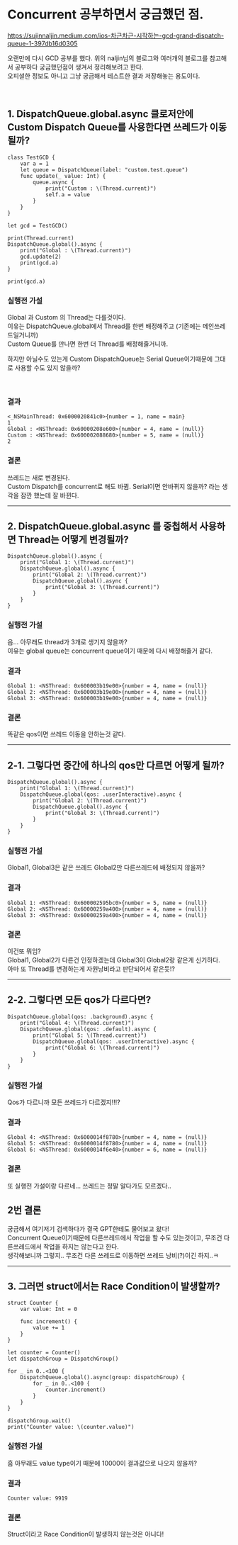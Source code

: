 # Concurrent 공부하면서 궁금했던 점.

https://sujinnaljin.medium.com/ios-차근차근-시작하는-gcd-grand-dispatch-queue-1-397db16d0305

오랜만에 다시 GCD 공부를 했다. 위의 naljin님의 블로그와 여러개의 블로그를 참고해서 공부하다 궁금했던점이 생겨서 정리해보려고 한다.  
오피셜한 정보도 아니고 그냥 궁금해서 테스트한 결과 저장해놓는 용도이다.

<br/>

##  1. DispatchQueue.global.async 클로저안에 Custom Dispatch Queue를 사용한다면 쓰레드가 이동될까?
```
class TestGCD {
    var a = 1
    let queue = DispatchQueue(label: "custom.test.queue")
    func update(_ value: Int) {
        queue.async {
            print("Custom : \(Thread.current)")
            self.a = value
        }
    }
}

let gcd = TestGCD()

print(Thread.current)
DispatchQueue.global().async {
    print("Global : \(Thread.current)")
    gcd.update(2)
    print(gcd.a)
}

print(gcd.a)

```

### 실행전 가설

Global 과 Custom 의 Thread는 다를것이다.  
이유는 DispatchQueue.global에서 Thread를 한번 배정해주고 (기존에는 메인쓰레드일거니까)  
Custom Queue를 만나면 한번 더 Thread를 배정해줄거니까.

하지만 아닐수도 있는게 Custom DispatchQueue는 Serial Queue이기때문에 그대로 사용할 수도 있지 않을까?

<br/>

### 결과

```
<_NSMainThread: 0x6000020841c0>{number = 1, name = main}
1
Global : <NSThread: 0x60000208e600>{number = 4, name = (null)}
Custom : <NSThread: 0x600002088680>{number = 5, name = (null)}
2
```

### 결론
쓰레드는 새로 변경된다.   
Custom Dispatch를 concurrent로 해도 바뀜. Serial이면 안바뀌지 않을까? 라는 생각을 잠깐 했는데 잘 바뀐다.

---

## 2. DispatchQueue.global.async 를 중첩해서 사용하면 Thread는 어떻게 변경될까?

```
DispatchQueue.global().async {
    print("Global 1: \(Thread.current)")
    DispatchQueue.global().async {
        print("Global 2: \(Thread.current)")
        DispatchQueue.global().async {
            print("Global 3: \(Thread.current)")
        }
    }
}
```

### 실행전 가설  
음... 아무래도 thread가 3개로 생기지 않을까?  
이유는 global queue는 concurrent queue이기 때문에 다시 배정해줄거 같다.


### 결과

```
Global 1: <NSThread: 0x600003b19e00>{number = 4, name = (null)}
Global 2: <NSThread: 0x600003b19e00>{number = 4, name = (null)}
Global 3: <NSThread: 0x600003b19e00>{number = 4, name = (null)}
```

### 결론
똑같은 qos이면 쓰레드 이동을 안하는것 같다.  

---

## 2-1. 그렇다면 중간에 하나의 qos만 다르면 어떻게 될까?

```
DispatchQueue.global().async {
    print("Global 1: \(Thread.current)")
    DispatchQueue.global(qos: .userInteractive).async {
        print("Global 2: \(Thread.current)")
        DispatchQueue.global().async {
            print("Global 3: \(Thread.current)")
        }
    }
}
```

### 실행전 가설
Global1, Global3은 같은 쓰레드 Global2만 다른쓰레드에 배정되지 않을까?

### 결과

```
Global 1: <NSThread: 0x600002595bc0>{number = 5, name = (null)}
Global 2: <NSThread: 0x60000259a400>{number = 4, name = (null)}
Global 3: <NSThread: 0x60000259a400>{number = 4, name = (null)}
```

### 결론
이건또 뭐임?  
Global1, Global2가 다른건 인정하겠는데 Global3이 Global2랑 같은게 신기하다.  
아마 또 Thread를 변경하는게 자원낭비라고 판단되어서 같은듯!?

---

## 2-2. 그렇다면 모든 qos가 다르다면?

```
DispatchQueue.global(qos: .background).async {
    print("Global 4: \(Thread.current)")
    DispatchQueue.global(qos: .default).async {
        print("Global 5: \(Thread.current)")
        DispatchQueue.global(qos: .userInteractive).async {
            print("Global 6: \(Thread.current)")
        }
    }
}
```

### 실행전 가설
Qos가 다르니까 모든 쓰레드가 다르겠지!!!?

### 결과
```
Global 4: <NSThread: 0x6000014f8780>{number = 4, name = (null)}
Global 5: <NSThread: 0x6000014f8780>{number = 4, name = (null)}
Global 6: <NSThread: 0x6000014f6e40>{number = 6, name = (null)}
```

### 결론
또 실행전 가설이랑 다르네... 쓰레드는 정말 알다가도 모르겠다..


## 2번 결론
궁금해서 여기저기 검색하다가 결국 GPT한테도 물어보고 왔다!  
Concurrent Queue이기때문에 다른쓰레드에서 작업을 할 수도 있는것이고, 무조건 다른쓰레드에서 작업을 하지는 않는다고 한다.  
생각해보니까 그렇지.. 무조건 다른 쓰레드로 이동하면 쓰레드 낭비(?)이긴 하지..ㅋ

---

## 3. 그러면 struct에서는 Race Condition이 발생할까?

```
struct Counter {
    var value: Int = 0
    
    func increment() {
        value += 1
    }
}

let counter = Counter()
let dispatchGroup = DispatchGroup()

for _ in 0..<100 {
    DispatchQueue.global().async(group: dispatchGroup) {
        for _ in 0..<100 {
            counter.increment()
        }
    }
}

dispatchGroup.wait()
print("Counter value: \(counter.value)")
```

###  실행전 가설
흠 아무래도 value type이기 때문에 10000이 결과값으로 나오지 않을까?

### 결과

```
Counter value: 9919
```

### 결론
Struct이라고 Race Condition이 발생하지 않는것은 아니다!


